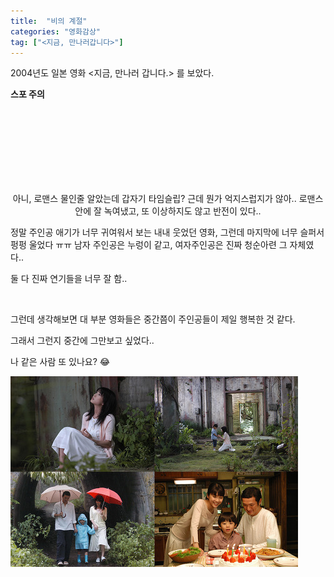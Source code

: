```yaml
---
title:  "비의 계절"
categories: "영화감상"
tag: ["<지금, 만나러갑니다>"]
---
```

<p align="center">

2004년도 일본 영화 <지금, 만나러 갑니다.> 를 보았다.

**스포 주의**
</p>

<br>
<br>
<br>
<br>
<br>
<br>
<br>



<p align="center">
아니, 로맨스 물인줄 알았는데 갑자기 타임슬립? 근데 뭔가 억지스럽지가 않아.. 로맨스 안에 잘 녹여냈고, 또 이상하지도 않고 반전이 있다.. <br>


정말 주인공 애기가 너무 귀여워서 보는 내내 웃었던 영화, 그런데 마지막에 너무 슬퍼서 펑펑 울었다 ㅠㅠ 남자 주인공은 누렁이 같고, 여자주인공은 진짜 청순아련 그 자체였다.. <br>

둘 다 진짜 연기들을 너무 잘 함.. <br>

<br>

그런데 생각해보면 대 부분 영화들은 중간쯤이 주인공들이 제일 행복한 것 같다. <br>

그래서 그런지 중간에 그만보고 싶었다.. <br>

나 같은 사람 또 있나요? 😂 <br>


<img src="/images/지금만나러갑니다.jpg" />

</p>
 